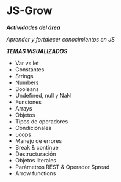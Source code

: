 # JS-Grow

***Actividades del área***

*Aprender y fortalecer conocimientos en JS*

***TEMAS VISUALIZADOS***

- Var vs let
- Constantes
- Strings
- Numbers
- Booleans
- Undefined, null y NaN
- Funciones
- Arrays
- Objetos
- Tipos de operadores
- Condicionales
- Loops
- Manejo de errores
- Break & continue
- Destructuración
- Objetos literales
- Parámetros REST & Operador Spread
- Arrow functions
